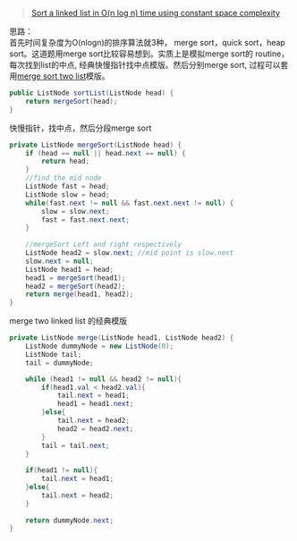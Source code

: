 > [Sort a linked list in O(n log n) time using constant space complexity](https://oj.leetcode.com/problems/sort-list/)  

思路：  
首先时间复杂度为O(nlogn)的排序算法就3种， merge sort，quick sort，heap sort。这道题用merge sort比较容易想到。实质上是模拟merge sort的 routine，每次找到list的中点, 经典快慢指针找中点模版。然后分别merge sort, 过程可以套用[merge sort two list](https://oj.leetcode.com/problems/merge-two-sorted-lists/)模版。

```java
public ListNode sortList(ListNode head) {
    return mergeSort(head);
}
```

快慢指针，找中点，然后分段merge sort

```java
private ListNode mergeSort(ListNode head) {
    if (head == null || head.next == null) {
        return head;
    }
    //find the mid node
    ListNode fast = head;
    ListNode slow = head;
    while(fast.next != null && fast.next.next != null) {
        slow = slow.next;
        fast = fast.next.next;
    }
    
    //mergeSort Left and right respectively
    ListNode head2 = slow.next; //mid point is slow.next
    slow.next = null;
    ListNode head1 = head;
    head1 = mergeSort(head1);
    head2 = mergeSort(head2);
    return merge(head1, head2);
}
```

merge two linked list 的经典模版

```java
private ListNode merge(ListNode head1, ListNode head2) {
    ListNode dummyNode = new ListNode(0);
    ListNode tail;
    tail = dummyNode;

    while (head1 != null && head2 != null){
        if(head1.val < head2.val){
            tail.next = head1;
            head1 = head1.next;
        }else{
            tail.next = head2;
            head2 = head2.next;
        }
        tail = tail.next;
    }
    
    if(head1 != null){
        tail.next = head1;
    }else{
        tail.next = head2;
    }
    
    return dummyNode.next;
}
```
